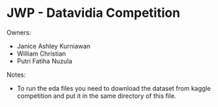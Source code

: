 # JWP - Datavidia Competition

Owners:

- Janice Ashley Kurniawan
- William Christian
- Putri Fatiha Nuzula

Notes:

- To run the eda files you need to download the dataset from kaggle competition and put it in the same directory of this file.

